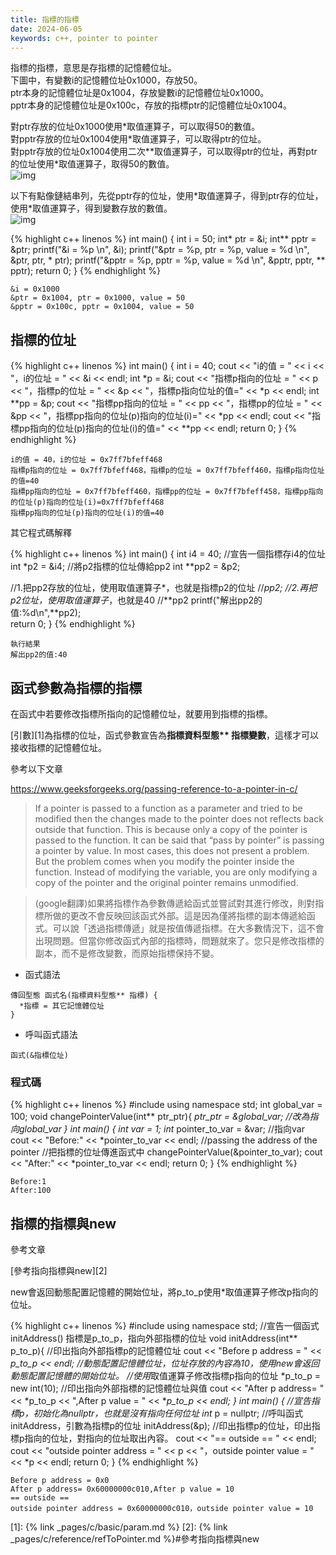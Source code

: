 ```yaml
---
title: 指標的指標
date: 2024-06-05
keywords: c++, pointer to pointer
---
```

指標的指標，意思是存指標的記憶體位址。<br>
下圖中，有變數i的記憶體位址0x1000，存放50。<br>
ptr本身的記憶體位址是0x1004，存放變數i的記憶體位址0x1000。<br>
pptr本身的記憶體位址是0x100c，存放的指標ptr的記憶體位址0x1004。<br>

對ptr存放的位址0x1000使用\*取值運算子，可以取得50的數值。<br>
對pptr存放的位址0x1004使用\*取值運算子，可以取得ptr的位址。<br>
對pptr存放的位址0x1004使用二次\*\*取值運算子，可以取得ptr的位址，再對ptr的位址使用\*取值運算子，取得50的數值。<br>
![img]({{site.imgurl}}/pointer/pptr1.png)<br>

以下有點像鏈結串列，先從pptr存的位址，使用\*取值運算子，得到ptr存的位址，使用\*取值運算子，得到變數存放的數值。<br>
![img]({{site.imgurl}}/pointer/pptr2.png)<br>

{% highlight c++ linenos %}
int main() {
  int i = 50;
  int* ptr = &i;
  int** pptr = &ptr;
  printf("&i = %p \n", &i);
  printf("&ptr = %p, ptr = %p, value = %d \n", &ptr, ptr, * ptr);
  printf("&pptr = %p, pptr = %p, value = %d \n", &pptr, pptr, ** pptr);
  return 0;
}
{% endhighlight %}
```
&i = 0x1000 
&ptr = 0x1004, ptr = 0x1000, value = 50 
&pptr = 0x100c, pptr = 0x1004, value = 50
```
## 指標的位址

{% highlight c++ linenos %}
int main() {
  int i = 40;
  cout << "i的值 = " << i << "，i的位址 = " << &i << endl;
  int *p = &i;
  cout << "指標p指向的位址 = " << p << "，指標p的位址 = " << &p << "，指標p指向位址的值=" << *p << endl;
  int **pp = &p;
  cout << "指標pp指向的位址 = " << pp << "，指標pp的位址 = " << &pp << "，指標pp指向的位址(p)指向的位址(i)=" << *pp << endl;
  cout << "指標pp指向的位址(p)指向的位址(i)的值=" << **pp << endl;
  return 0;
}
{% endhighlight %}

```
i的值 = 40，i的位址 = 0x7ff7bfeff468
指標p指向的位址 = 0x7ff7bfeff468，指標p的位址 = 0x7ff7bfeff460，指標p指向位址的值=40
指標pp指向的位址 = 0x7ff7bfeff460，指標pp的位址 = 0x7ff7bfeff458，指標pp指向的位址(p)指向的位址(i)=0x7ff7bfeff468
指標pp指向的位址(p)指向的位址(i)的值=40
```

其它程式碼解釋

{% highlight c++ linenos %}
int main() {
  int i4 = 40;
  //宣告一個指標存i4的位址
  int *p2 = &i4;
  //將p2指標的位址傳給pp2
  int **pp2 = &p2;

  //1.把pp2存放的位址，使用取值運算子*，也就是指標p2的位址
  //*pp2;
  //2.再把p2位址，使用取值運算子*，也就是40
  //**pp2
  printf("解出pp2的值:%d\n",**pp2);  
  return 0;
}
{% endhighlight %}

```
執行結果
解出pp2的值:40
```

## 函式參數為指標的指標

在函式中若要修改指標所指向的記憶體位址，就要用到指標的指標。

[引數][1]為指標的位址，函式參數宣告為**指標資料型態\*\* 指標變數**，這樣才可以接收指標的記憶體位址。

參考以下文章

<https://www.geeksforgeeks.org/passing-reference-to-a-pointer-in-c/>

> If a pointer is passed to a function as a parameter and tried to be modified then the changes made to the pointer does not reflects back outside that function. This is because only a copy of the pointer is passed to the function. It can be said that “pass by pointer” is passing a pointer by value. In most cases, this does not present a problem. But the problem comes when you modify the pointer inside the function. Instead of modifying the variable, you are only modifying a copy of the pointer and the original pointer remains unmodified.

> (google翻譯)如果將指標作為參數傳遞給函式並嘗試對其進行修改，則對指標所做的更改不會反映回該函式外部。這是因為僅將指標的副本傳遞給函式。可以說「透過指標傳遞」就是按值傳遞指標。在大多數情況下，這不會出現問題。但當你修改函式內部的指標時，問題就來了。您只是修改指標的副本，而不是修改變數，而原始指標保持不變。


- 函式語法

```
傳回型態 函式名(指標資料型態** 指標) {
  *指標 = 其它記憶體位址
}
```

- 呼叫函式語法

```
函式(&指標位址)
```

### 程式碼

{% highlight c++ linenos %}
#include <iostream>
using namespace std;
int global_var = 100;
void changePointerValue(int** ptr_ptr){
  *ptr_ptr = &global_var; //改為指向global_var
}
int main() {
  int var = 1;
  int* pointer_to_var = &var; //指向var
  cout << "Before:" << *pointer_to_var << endl;
  //passing the address of the pointer
  //把指標的位址傳進函式中
  changePointerValue(&pointer_to_var);
  cout << "After:" << *pointer_to_var << endl;
  return 0;
}
{% endhighlight %}

```
Before:1
After:100
```


## 指標的指標與new

參考文章

[參考指向指標與new][2]

new會返回動態配置記憶體的開始位址，將p_to_p使用\*取值運算子修改p指向的位址。

{% highlight c++ linenos %}
#include <iostream>
using namespace std;
//宣告一個函式initAddress() 指標是p_to_p，指向外部指標的位址
void initAddress(int** p_to_p){
  //印出指向外部指標p的記憶體位址
  cout << "Before p address = " << *p_to_p << endl;
  //動態配置記憶體位址，位址存放的內容為10，使用new會返回動態配置記憶體的開始位址。
  //使用*取值運算子修改指標p指向的位址
  *p_to_p = new int(10);
  //印出指向外部指標的記憶體位址與值
  cout  << "After p address= " << *p_to_p << ",After p value = " << **p_to_p << endl;
}
int main() {
  //宣告指標p，初始化為nullptr，也就是沒有指向任何位址
  int* p = nullptr;
  //呼叫函式initAddress，引數為指標p的位址
  initAddress(&p);
  //印出指標p的位址，印出指標p指向的位址，對指向的位址取出內容。
  cout << "== outside == " << endl;
  cout << "outside pointer address = " << p << "，outside pointer value = " << *p << endl;
  return 0;
}
{% endhighlight %}

```
Before p address = 0x0
After p address= 0x60000000c010,After p value = 10
== outside == 
outside pointer address = 0x60000000c010，outside pointer value = 10
```

[1]: {% link _pages/c/basic/param.md %}
[2]: {% link _pages/c/reference/refToPointer.md %}#參考指向指標與new